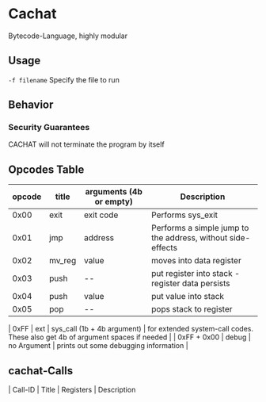 # Cachat
Bytecode-Language, highly modular

## Usage
`-f filename`
Specify the file to run 

## Behavior

### Security Guarantees
CACHAT will not terminate the program by itself

## Opcodes Table
| opcode | title | arguments (4b or empty)| Description | 
| ---    | ---   | ---           | ---         |
| 0x00   | exit  | exit code     | Performs sys_exit | 
| 0x01   | jmp   | address       | Performs a simple jump to the address, without side-effects |
| 0x02   | mv_reg| value         | moves <value> into data register |
| 0x03 | push | -- | put register into stack - register data persists |
| 0x04 | push | value | put value into stack |
| 0x05 | pop | -- | pops stack to register | 


| 0xFF   | ext   | sys_call (1b + 4b argument)      | for extended system-call codes. These also get 4b of argument spaces if needed |
| 0xFF + 0x00 | debug | no Argument | prints out some debugging information | 

## cachat-Calls
| Call-ID | Title | Registers | Description